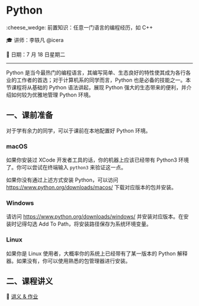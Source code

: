 # Python

:cheese_wedge: 前置知识：任意一门语言的编程经历，如 C++

:mortar_board: 讲师：李轶凡 @icera

:date: 日期：7 月 18 日星期二

---

Python 是当今最热门的编程语言，其编写简单、生态良好的特性使其成为各行各业的工作者的首选；对于计算机系的同学而言，Python 也是必备的技能之一。本节课程将从基础的 Python 语法讲起，展现 Python 强大的生态带来的便利，并介绍如何较为优雅地管理 Python 环境。


## 一、课前准备

对于学有余力的同学，可以于课前在本地配置好 Python 环境。

### macOS

如果你安装过 XCode 开发者工具的话，你的机器上应该已经带有 Python3 环境了。你可以尝试在终端输入 `python3` 来验证这一点。

如果你没有通过上述方式安装 Python，可以访问 https://www.python.org/downloads/macos/ 下载对应版本的包并安装。

### Windows

请访问 https://www.python.org/downloads/windows/ 并安装对应版本。在安装时记得勾选 Add To Path，将安装路径保存为系统环境变量。

### Linux

如果你是 Linux 使用者，大概率你的系统上已经带有了某一版本的 Python 解释器。如果没有，你可以使用熟悉的包管理器进行安装。

## 二、课程讲义

:memo: [讲义 & 作业](../pdfs/python-handout.pdf)